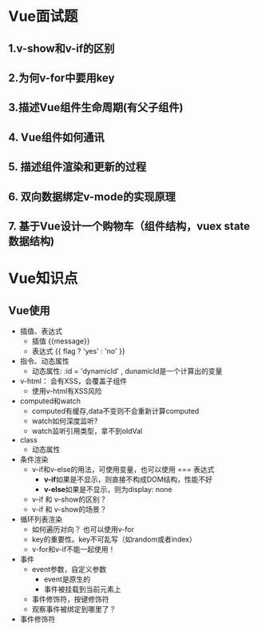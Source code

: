# Vue面试题
## 1.v-show和v-if的区别
## 2.为何v-for中要用key
## 3.描述Vue组件生命周期(有父子组件)
## 4. Vue组件如何通讯
## 5. 描述组件渲染和更新的过程
## 6. 双向数据绑定v-mode的实现原理
## 7. 基于Vue设计一个购物车（组件结构，vuex state数据结构)

# Vue知识点
## Vue使用
- 插值、表达式
  - 插值 {{message}}
  - 表达式 {{ flag ? 'yes' : 'no' }}
- 指令、动态属性
  - 动态属性: :id = 'dynamicId' , dunamicId是一个计算出的变量
- v-html： 会有XSS，会覆盖子组件
  - 使用v-html有XSS风险
- computed和watch
  - computed有缓存,data不变则不会重新计算computed
  - watch如何深度监听?
  - watch监听引用类型，拿不到oldVal
- class
  - 动态属性
- 条件渲染
  - v-if和v-else的用法，可使用变量，也可以使用 === 表达式
    - **v-if**如果是不显示，则直接不构成DOM结构，性能不好
    - **v-else**如果是不显示，则为display: none
  - v-if 和 v-show的区别？
  - v-if 和 v-show的场景？
- 循环列表渲染
  - 如何遍历对向？ 也可以使用v-for
  - key的重要性。key不可乱写（如random或者index）
  - v-for和v-if不能一起使用！
- 事件
  - event参数，自定义参数
    - event是原生的
    - 事件被挂载到当前元素上
  - 事件修饰符，按键修饰符
  - 观察事件被绑定到哪里了？
- 事件修饰符